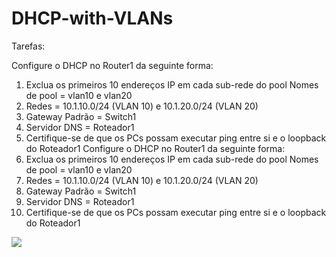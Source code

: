 # DHCP-with-VLANs

Tarefas:

Configure o DHCP no Router1 da seguinte forma:
1) Exclua os primeiros 10 endereços IP em cada sub-rede do pool
Nomes de pool = vlan10 e vlan20
2) Redes = 10.1.10.0/24 (VLAN 10) e 10.1.20.0/24 (VLAN 20)
4) Gateway Padrão = Switch1
5) Servidor DNS = Roteador1
6) Certifique-se de que os PCs possam executar ping entre si e o loopback do Roteador1
Configure o DHCP no Router1 da seguinte forma:
1) Exclua os primeiros 10 endereços IP em cada sub-rede do pool
Nomes de pool = vlan10 e vlan20
2) Redes = 10.1.10.0/24 (VLAN 10) e 10.1.20.0/24 (VLAN 20)
4) Gateway Padrão = Switch1
5) Servidor DNS = Roteador1
6) Certifique-se de que os PCs possam executar ping entre si e o loopback do Roteador1

<img src="https://raw.githubusercontent.com/MattheusMartins/DHCP-with-VLANs-/main/1.PNG">
